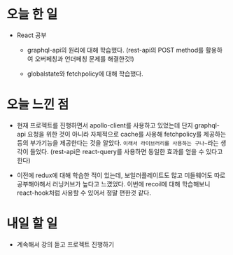 # 오늘 한 일

-   React 공부

    -   graphql-api의 원리에 대해 학습했다. (rest-api의 POST method를 활용하여 오버페칭과 언더페칭 문제를 해결한것!)

    -   globalstate와 fetchpolicy에 대해 학습했다.

# 오늘 느낀 점

-   현재 프로젝트를 진행하면서 apollo-client를 사용하고 있었는데 단지 graphql-api 요청을 위한 것이 아니라 자체적으로 cache를 사용해 fetchpolicy를 제공하는 등의 부가기능을 제공한다는 것을 알았다. `이래서 라이브러리를 사용하는 구나~`라는 생각이 들었다. (rest-api은 react-query를 사용하면 동일한 효과를 얻을 수 있다고 한다)

-   이전에 redux에 대해 학습한 적이 있는데, 보일러플레이트도 많고 미들웨어도 따로 공부해야해서 러닝커브가 높다고 느꼈었다. 이번에 recoil에 대해 학습해보니 react-hook처럼 사용할 수 있어서 정말 편한것 같다.

# 내일 할 일

-   계속해서 강의 듣고 프로젝트 진행하기
